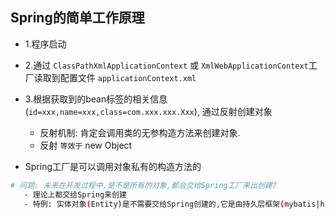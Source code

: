 ## Spring的简单工作原理
- 1.程序启动
- 2.通过 `ClassPathXmlApplicationContext` 或 `XmlWebApplicationContext`工厂读取到配置文件 `applicationContext.xml`
- 3.根据获取到的bean标签的相关信息(`id=xxx,name=xxx,class=com.xxx.xxx.Xxx`), 通过反射创建对象
	- 反射机制: 肯定会调用类的无参构造方法来创建对象.
	- 反射 `等效于` new Object

- Spring工厂是可以调用对象私有的构造方法的

```bash
# 问题: 未来在开发过程中,是不是所有的对象,都会交给Spring工厂来出创建?
   - 理论上都交给Spring来创建
   - 特例: 实体对象(Entity)是不需要交给Spring创建的,它是由持久层框架(mybatis|hibernate|jpa|jdbc)来创建的.
```

